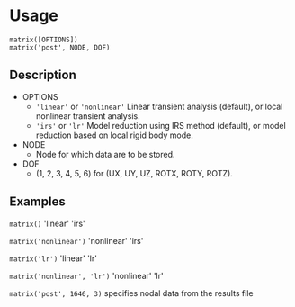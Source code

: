 # Usage

    matrix([OPTIONS])
    matrix('post', NODE, DOF)

## Description

- OPTIONS
  - `'linear'` or `'nonlinear'`
    Linear transient analysis (default), or local nonlinear transient
    analysis.
  - `'irs'` or `'lr'`
    Model reduction using IRS method (default), or model reduction
    based on local rigid body mode.
- NODE
  - Node for which data are to be stored.
- DOF
  - (1, 2, 3, 4, 5, 6) for (UX, UY, UZ, ROTX, ROTY, ROTZ).

## Examples

`matrix()` 'linear' 'irs'

`matrix('nonlinear')` 'nonlinear' 'irs'

`matrix('lr')` 'linear' 'lr'

`matrix('nonlinear', 'lr')` 'nonlinear' 'lr'

`matrix('post', 1646, 3)` specifies nodal data from the results file
